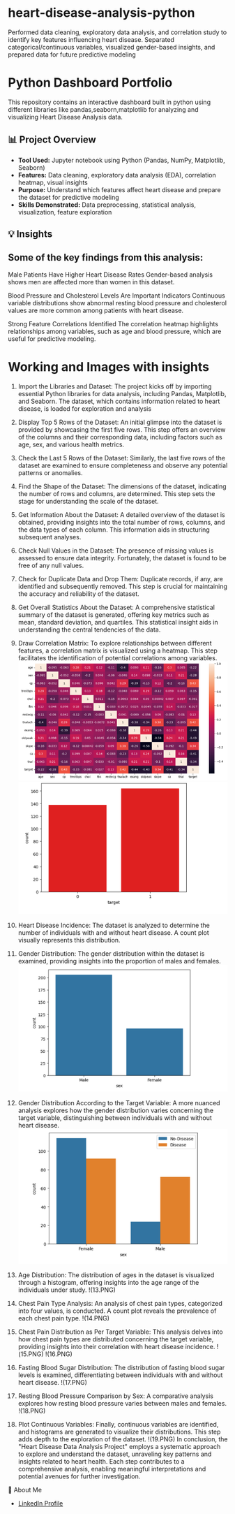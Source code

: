 
# heart-disease-analysis-python
Performed data cleaning, exploratory data analysis, and correlation study to identify key features influencing heart disease. Separated categorical/continuous variables, visualized gender-based insights, and prepared data for future predictive modeling

# Python Dashboard Portfolio

This repository contains an interactive dashboard built in python using different libraries like pandas,seaborn,matplotlib  for analyzing and visualizing Heart Disease Analysis data.

## 📊 Project Overview

- **Tool Used:** Jupyter notebook using Python (Pandas, NumPy, Matplotlib, Seaborn)
- **Features:** Data cleaning, exploratory data analysis (EDA), correlation heatmap, visual insights
- **Purpose:** Understand which features affect heart disease and prepare the dataset for predictive modeling
- **Skills Demonstrated:** Data preprocessing, statistical analysis, visualization, feature exploration

## 💡 Insights

## Some of the key findings from this analysis:

Male Patients Have Higher Heart Disease Rates
Gender-based analysis shows men are affected more than women in this dataset.

Blood Pressure and Cholesterol Levels Are Important Indicators
Continuous variable distributions show abnormal resting blood pressure and cholesterol values are more common among patients with heart disease.

Strong Feature Correlations Identified
The correlation heatmap highlights relationships among variables, such as age and blood pressure, which are useful for predictive modeling.


# Working and Images with insights

1. Import the Libraries and Dataset:
The project kicks off by importing essential Python libraries for data analysis, including Pandas, Matplotlib, and Seaborn. The dataset, which contains information related to heart disease, is loaded for exploration and analysis

2. Display Top 5 Rows of the Dataset:
An initial glimpse into the dataset is provided by showcasing the first five rows. This step offers an overview of the columns and their corresponding data, including factors such as age, sex, and various health metrics.

3. Check the Last 5 Rows of the Dataset:
Similarly, the last five rows of the dataset are examined to ensure completeness and observe any potential patterns or anomalies.

4. Find the Shape of the Dataset:
The dimensions of the dataset, indicating the number of rows and columns, are determined. This step sets the stage for understanding the scale of the dataset.

5. Get Information About the Dataset:
A detailed overview of the dataset is obtained, providing insights into the total number of rows, columns, and the data types of each column. This information aids in structuring subsequent analyses.

6. Check Null Values in the Dataset:
The presence of missing values is assessed to ensure data integrity. Fortunately, the dataset is found to be free of any null values.

7. Check for Duplicate Data and Drop Them:
Duplicate records, if any, are identified and subsequently removed. This step is crucial for maintaining the accuracy and reliability of the dataset.

8. Get Overall Statistics About the Dataset:
A comprehensive statistical summary of the dataset is generated, offering key metrics such as mean, standard deviation, and quartiles. This statistical insight aids in understanding the central tendencies of the data.

9. Draw Correlation Matrix:
To explore relationships between different features, a correlation matrix is visualized using a heatmap. This step facilitates the identification of potential correlations among variables.
![Correlation Heatmap](9.PNG)
![](10.PNG)

11. Heart Disease Incidence:
The dataset is analyzed to determine the number of individuals with and without heart disease. A count plot visually represents this distribution.


12. Gender Distribution:
The gender distribution within the dataset is examined, providing insights into the proportion of males and females.
![](11.PNG)

13. Gender Distribution According to the Target Variable:
A more nuanced analysis explores how the gender distribution varies concerning the target variable, distinguishing between individuals with and without heart disease.
![](12.PNG)

14. Age Distribution:
The distribution of ages in the dataset is visualized through a histogram, offering insights into the age range of the individuals under study.
!(13.PNG)

15. Chest Pain Type Analysis: 
An analysis of chest pain types, categorized into four values, is conducted. A count plot reveals the prevalence of each chest pain type.
!(14.PNG)

16. Chest Pain Distribution as Per Target Variable:
This analysis delves into how chest pain types are distributed concerning the target variable, providing insights into their correlation with heart disease incidence.
!(15.PNG)
!(16.PNG)

17. Fasting Blood Sugar Distribution:
The distribution of fasting blood sugar levels is examined, differentiating between individuals with and without heart disease.
!(17.PNG)



18. Resting Blood Pressure Comparison by Sex:
A comparative analysis explores how resting blood pressure varies between males and females.
!(18.PNG)

19. Plot Continuous Variables:
Finally, continuous variables are identified, and histograms are generated to visualize their distributions. This step adds depth to the exploration of the dataset.
!(19.PNG)
In conclusion, the "Heart Disease Data Analysis Project" employs a systematic approach to explore and understand the dataset, unraveling key patterns and insights related to heart health. Each step contributes to a comprehensive analysis, enabling meaningful interpretations and potential avenues for further investigation.



🔗 About Me
- [LinkedIn Profile](https://www.linkedin.com/in/muhammad-ali-saleem-69b892245/)

